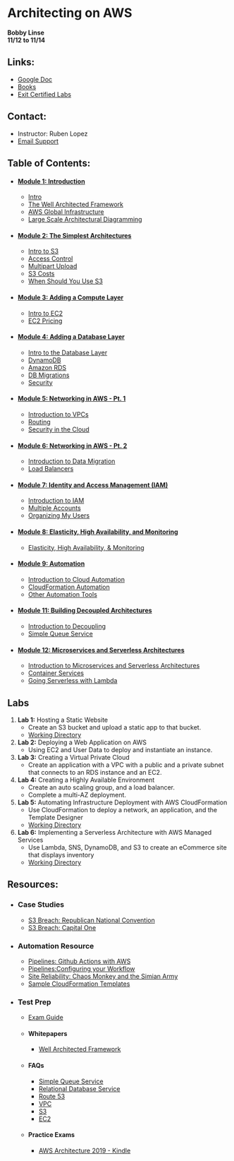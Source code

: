 # Architecting on AWS 
__Bobby Linse__  
__11/12 to 11/14__

## Links:
* [Google Doc](https://tinyurl.com/AWSArchAssoc)
* [Books](https://evantage.gilmoreglobal.com/#/)
* [Exit Certified Labs](https://exitcertified.qwiklabs.com/)

## Contact:
* Instructor: Ruben Lopez
* [Email Support](mailto:imvp@exitcertified.com)

## Table of Contents:
* #### [Module 1: Introduction](/Module1)
    * [Intro](/Module1/Intro.md)
    * [The Well Architected Framework](/Module1/The-Well-Architected-Framework.md)
    * [AWS Global Infrastructure](/Module1/AWS-Global-Infrastructure.md)
    * [Large Scale Architectural Diagramming](/Module1/Large-Scale-Architectural-Diagram.md)
* #### [Module 2: The Simplest Architectures](/Module2)
    * [Intro to S3](/Module2/Intro-to-S3.md)
    * [Access Control](/Module2/Access-Control.md)
    * [Multipart Upload](/Module2/Multipart-Upload.md)
    * [S3 Costs](/Module2/S3-Costs.md)
    * [When Should You Use S3](/Module2/When-Should-You-Use-S3.md)
* #### [Module 3: Adding a Compute Layer](/Module3)
    * [Intro to EC2](/Module3/Intro-to-EC2.md)
    * [EC2 Pricing](/Module3/EC2-Pricing.md)
* #### [Module 4: Adding a Database Layer](/Module4)
    * [Intro to the Database Layer](/Module4/Intro-to-Database-Layer.md)
    * [DynamoDB](/Module4/DynamoDB.md)
    * [Amazon RDS](/Module4/Amazon-RDS.md)
    * [DB Migrations](/Module4/AWS-DB-Migrations.md)
    * [Security](/Module4/Security.md)
* #### [Module 5: Networking in AWS - Pt. 1](/Module5)
    * [Introduction to VPCs](/Module5/VPC-Intro.md)
    * [Routing](/Module5/Routing.md)
    * [Security in the Cloud](/Module5/Security-in-the-cloud.md)
* #### [Module 6: Networking in AWS - Pt. 2](/Module6)
    * [Introduction to Data Migration](/Module6/Intro.md)
    * [Load Balancers](/Module6/Load-Balancers.md)
* #### [Module 7: Identity and Access Management (IAM)](/Module7)
    * [Introduction to IAM](/Module7/Intro.md)
    * [Multiple Accounts](/Module7/Multiple-Accounts.md)
    * [Organizing My Users](/Module7/Organizing-my-Users.md)
* #### [Module 8: Elasticity, High Availability, and Monitoring](/Module8)
    * [Elasticity, High Availability, & Monitoring](/Module8/Intro.md)
* #### [Module 9: Automation](/Module9)
    * [Introduction to Cloud Automation](/Module9/Intro.md)
    * [CloudFormation Automation](/Module9/CloudFormation.md)
    * [Other Automation Tools](/Module9/AutoTools.md)
* #### [Module 11: Building Decoupled Architectures](/Module11)
    * [Introduction to Decoupling](/Module11/Intro.md)
    * [Simple Queue Service](/Module11/SimpleQueueService.md)
* #### [Module 12: Microservices and Serverless Architectures](/Module12)
    * [Introduction to Microservices and Serverless Architectures](/Module12/Intro.md)
    * [Container Services](/Module12/Container-Services.md)
    * [Going Serverless with Lambda](/Module12/Going-Serverless.md)

## Labs
1. __Lab 1:__ Hosting a Static Website
    * Create an S3 bucket and upload a static app to that bucket.
    * [Working Directory](/Lab1)
2. __Lab 2:__ Deploying a Web Application on AWS
    * Using EC2 and User Data to deploy and instantiate an instance.
3. __Lab 3:__ Creating a Virtual Private Cloud
    * Create an application with a VPC with a public and a private subnet that connects to an RDS instance and an EC2.
4. __Lab 4:__ Creating a Highly Available Environment
    * Create an auto scaling group, and a load balancer. 
    * Complete a multi-AZ deployment.
5. __Lab 5:__ Automating Infrastructure Deployment with AWS CloudFormation
    * Use CloudFormation to deploy a network, an application, and the Template Designer
    * [Working Directory](/Lab5)
6. __Lab 6:__ Implementing a Serverless Architecture with AWS Managed Services
    * Use Lambda, SNS, DynamoDB, and S3 to create an eCommerce site that displays inventory
    * [Working Directory](/Lab6)

## Resources:
* ### Case Studies
    * [S3 Breach: Republican National Convention](https://www.upguard.com/breaches/the-rnc-files)
    * [S3 Breach: Capital One](https://blog.cloudsploit.com/a-technical-analysis-of-the-capital-one-hack-a9b43d7c8aea)
* ### Automation Resource
    * [Pipelines: Github Actions with AWS](https://github.com/actions/aws/tree/master/cli)
    * [Pipelines:Configuring your Workflow](https://help.github.com/en/actions/automating-your-workflow-with-github-actions/configuring-a-workflow#adding-a-workflow-status-badge-to-your-repository)
    * [Site Reliability: Chaos Monkey and the Simian Army](https://medium.com/netflix-techblog/the-netflix-simian-army-16e57fbab116)
    * [Sample CloudFormation Templates](https://aws.amazon.com/cloudformation/resources/templates/)
* ### Test Prep
    * [Exam Guide](ExamGuide.md)
    * #### Whitepapers
        * [Well Architected Framework](https://d1.awsstatic.com/whitepapers/architecture/AWS_Well-Architected_Framework.pdf)
    * #### FAQs
        * [Simple Queue Service](https://aws.amazon.com/sqs/faqs/)
        * [Relational Database Service](https://aws.amazon.com/rds/faqs/)
        * [Route 53](https://aws.amazon.com/route53/faqs/)
        * [VPC](https://aws.amazon.com/vpc/faqs/)
        * [S3](https://aws.amazon.com/s3/faqs/)
        * [EC2](https://aws.amazon.com/ec2/faqs/)
    * #### Practice Exams
        * [AWS Architecture 2019 - Kindle](https://www.amazon.com/Certified-Solutions-Architect-Practice-Questions-ebook/dp/B07BJGXPXK)